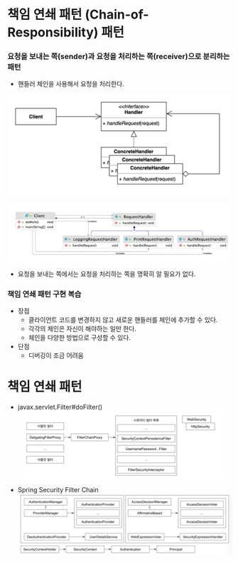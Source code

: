 # 책임 연쇄 패턴 (Chain-of-Responsibility) 패턴
### 요청을 보내는 쪽(sender)과 요청을 처리하는 쪽(receiver)으로 분리하는 패턴
- 핸들러 체인을 사용해서 요청을 처리한다.

![img.png](chainofresponsibilties1.png)

![img.png](chainofresponsibilties2.png)

- 요청을 보내는 쪽에서는 요청을 처리하는 쪽을 명확히 알 필요가 없다.

### 책임 연쇄 패턴 구현 복습
- 장점
  - 클라이언트 코드를 변경하지 않고 새로운 핸들러를 체인에 추가할 수 있다.
  - 각각의 체인은 자신이 해야하는 일만 한다.
  - 체인을 다양한 방법으로 구성할 수 있다.
- 단점
  - 디버깅이 조금 어려움

# 책임 연쇄 패턴
- javax.servlet.Filter#doFilter()
  ![img.png](javax-servlet-filter.png)

- Spring Security Filter Chain
  ![img.png](spring-security-filter.png)